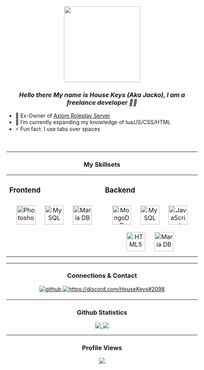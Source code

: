 <div align="center">
<img src="https://i.imgur.com/BG2Yczh.png" align="center" height="200" width="200" />
</div>  
  

### ***<div align="center">Hello there My name is House Keys (Aka Jacko), I am a freelance developer 👨‍💻</div>***

- 🔭 Ex-Owner of [Axiom Roleplay Server](https://github.com/MrJackoo/Personal-Public_Release)
- 🌱 I’m currently expanding my knowledge of lua/JS/CSS/HTML
- ⚡ Fun fact: I use tabs over spaces


<br/>  

----
### <div align="center"> My Skillsets</div>
<div align="center"><table><tr><td valign="top" width="33%">



### Frontend  
<div align="center">  
<a href="https://www.adobe.com/in/products/photoshop.html" target="_blank"><img style="margin: 10px" src="https://profilinator.rishav.dev/skills-assets/photoshop-plain.svg" alt="Photoshop" height="50" /></a>  
<a href="https://www.mysql.com/" target="_blank"><img style="margin: 10px" src="https://profilinator.rishav.dev/skills-assets/mysql-original-wordmark.svg" alt="MySQL" height="50" /></a>  
<a href="https://mariadb.org/" target="_blank"><img style="margin: 10px" src="https://profilinator.rishav.dev/skills-assets/mariadb.png" alt="Maria DB" height="50" /></a>  
</div>

</td><td valign="top" width="33%">



### Backend
<div align="center">  
<a href="https://www.mongodb.com/" target="_blank"><img style="margin: 10px" src="https://profilinator.rishav.dev/skills-assets/mongodb-original-wordmark.svg" alt="MongoDB" height="50" /></a>  
<a href="https://www.mysql.com/" target="_blank"><img style="margin: 10px" src="https://profilinator.rishav.dev/skills-assets/mysql-original-wordmark.svg" alt="MySQL" height="50" /></a>  
<a href="https://www.javascript.com/" target="_blank"><img style="margin: 10px" src="https://profilinator.rishav.dev/skills-assets/javascript-original.svg" alt="JavaScript" height="50" /></a>  
<a href="https://en.wikipedia.org/wiki/HTML5" target="_blank"><img style="margin: 10px" src="https://profilinator.rishav.dev/skills-assets/html5-original-wordmark.svg" alt="HTML5" height="50" /></a>  
<a href="https://mariadb.org/" target="_blank"><img style="margin: 10px" src="https://profilinator.rishav.dev/skills-assets/mariadb.png" alt="Maria DB" height="50" /></a>  
</div>
</table></div>
  
----
  
### <div align="center"> Connections & Contact </div>
<div align="center">
<a href="https://github.com/MrJackoo" target="_blank">
<img src=https://img.shields.io/badge/github-%2324292e.svg?&style=for-the-badge&logo=github&logoColor=white alt=github style="margin-bottom: 5px;" />
</a>
<a href="https://discordapp.com/users/603284495356919808" target="_blank">
<img src=https://img.shields.io/badge/discord-House%20Keys%232098-2324292e.svg?test?&style=for-the-badge&logo=discord&logoColor=C1C1C1&color=grey&labelColor=5865F2 alt=https://discord.com/HouseKeys#2098 style="margin-bottom: 5px;" />
</a>
</div>

----
  
### <div align="center"> Github Statistics </div>
  
<div align="center">
<a href="https://github.com/MrJackoo" target="_blank">
<img src="https://github-readme-stats.vercel.app/api?username=MrJackoo&show_icons=true&count_private=true&hide_border=true">
</a>
<a href="https://github.com/MrJackoo" target="_blank">
<img src=https://github-readme-stats.vercel.app/api/top-langs?username=MrJackoo&count_private=true&repo=Personal-Public_Release&layout=compact&theme=react />
</a>

<!--
<a href="https://github.com/MrJackoo" target="_blank">
<img src="https://github-readme-stats.vercel.app/api/pin?username=MrJackoo&show_icons=true&layout=compact&repo=Personal-Public_Release&show_owner=false&count_private=true&hide_border=true&theme=react">
</a>
-->
  </div>
  
----
### <div align="center"> Profile Views </div>

<div align="center">
<img src="https://komarev.com/ghpvc/?username=MrJackoo&color=blue&style=plastic&label=Unique+Profile+Views" align="center" />
</div>
